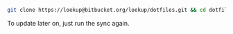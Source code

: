 ```bash
git clone https://loekup@bitbucket.org/loekup/dotfiles.git && cd dotfiles && ./sync.sh
```

To update later on, just run the sync again.
